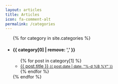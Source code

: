 ```yaml
---
layout: articles
title: Articles
icon: fa-comment-alt
permalink: /categories
---
```


<ul class="p-0 post-list d-flex flex-column align-items-center">
  {% for category in site.categories %}
    <li class="mb-3">
        <h4 class="d-flex justify-content-center">{{ category[0] | remove: ',' }}</h4>
        <ul class="p-0 post-list">
          {% for post in category[1] %}
            <li>
              <a class="text-dark post-link" href="{{ post.url }}">
              <span class="d-flex justify-content-center">{{ post.title }}</span>
              <small class="fs-10 d-flex justify-content-center">{{ post.date | date: "%-d %B %Y" }}</small>
              </a>
          </li>
          {% endfor %}
        </ul>
    </li>
  {% endfor %}
</ul>
